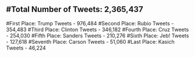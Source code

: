 #Total Number of Tweets: 2,365,437 
---
#First Place: Trump Tweets - 976,484
#Second Place: Rubio Tweets - 354,483
#Third Place: Clinton Tweets - 346,182
#Fourth Place: Cruz Tweets - 254,030
#Fifth Place: Sanders Tweets - 210,276
#Sixth Place: Jeb! Tweets - 127,618
#Seventh Place: Carson Tweets - 51,060
#Last Place: Kasich Tweets - 46,224
